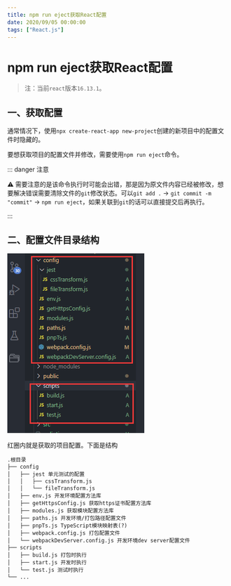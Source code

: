 ```yaml
---
title: npm run eject获取React配置
date: 2020/09/05 00:00:00
tags: ["React.js"]
---
```


# npm run eject获取React配置

<ClientOnly>
  <display-bar :displayData="$frontmatter"></display-bar>
</ClientOnly>

> 注：当前`react`版本`16.13.1`。

## 一、获取配置

通常情况下，使用`npx create-react-app new-project`创建的新项目中的配置文件时隐藏的。

要想获取项目的配置文件并修改，需要使用`npm run eject`命令。

::: danger 注意

⚠️ 需要注意的是该命令执行时可能会出错，那是因为原文件内容已经被修改，想要解决错误需要清除文件的`git`修改状态。可以`git add .` -> `git commit -m "commit"` -> `npm run eject`，如果关联到`git`的话可以直接提交后再执行。

:::

## 二、配置文件目录结构

![react-errors-05](/images/frontend/react/react-errors-05.png)

红圈内就是获取的项目配置。下面是结构

```
.根目录
├── config
│   ├── jest 单元测试的配置
│   │   ├── cssTransform.js
│   │   └── fileTransform.js
│   ├── env.js 开发环境配置方法库
│   ├── getHttpsConfig.js 获取https证书配置方法库
│   ├── modules.js 获取模块配置方法库
│   ├── paths.js 开发环境/打包路径配置文件
│   ├── pnpTs.js TypeScript模块映射表(?)
│   ├── webpack.config.js 打包配置文件
│   └── webpackDevServer.config.js 开发环境dev server配置文件
├── scripts
│   ├── build.js 打包时执行
│   ├── start.js 开发时执行
│   └── test.js 测试时执行
└── ...
```
